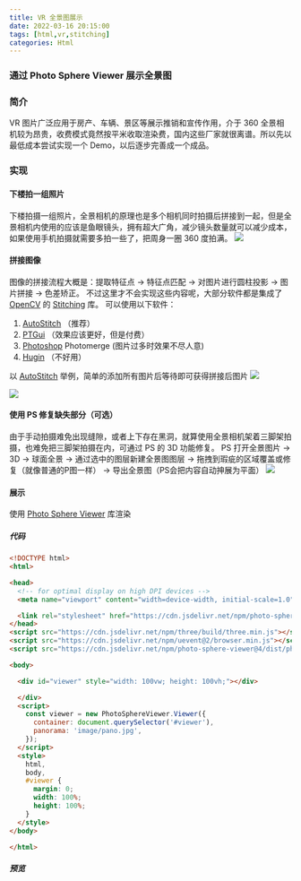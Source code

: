 ```yaml
---
title: VR 全景图展示
date: 2022-03-16 20:15:00
tags: [html,vr,stitching]
categories: Html
---
```

### 通过 Photo Sphere Viewer 展示全景图
<!-- more -->
### 简介
VR 图片广泛应用于房产、车辆、景区等展示推销和宣传作用，介于 360 全景相机较为昂贵，收费模式竟然按平米收取渲染费，国内这些厂家就很离谱。所以先以最低成本尝试实现一个 Demo，以后逐步完善成一个成品。

### 实现
#### 下楼拍一组照片
下楼拍摄一组照片，全景相机的原理也是多个相机同时拍摄后拼接到一起，但是全景相机内使用的应该是鱼眼镜头，拥有超大广角，减少镜头数量就可以减少成本，如果使用手机拍摄就需要多拍一些了，把周身一圈 360 度拍满。
<img src="https://sadness96.github.io/images/blog/html-PhotoSphereViewer/PhoneCamera.jpg"/>

#### 拼接图像
图像的拼接流程大概是：提取特征点 -> 特征点匹配 -> 对图片进行圆柱投影 -> 图片拼接 -> 色差矫正。
不过这里才不会实现这些内容呢，大部分软件都是集成了 [OpenCV](https://opencv.org/) 的 [Stitching](https://docs.opencv.org/4.x/d8/d19/tutorial_stitcher.html) 库。
可以使用以下软件：
1. [AutoStitch](http://matthewalunbrown.com/autostitch/autostitch.html) （推荐）
1. [PTGui](https://ptgui.com/) （效果应该更好，但是付费）
1. [Photoshop](www.photoshop.com/) Photomerge (图片过多时效果不尽人意)
1. [Hugin](http://hugin.sourceforge.net/) （不好用）

以 [AutoStitch](http://matthewalunbrown.com/autostitch/autostitch.html) 举例，简单的添加所有图片后等待即可获得拼接后图片
<img src="https://sadness96.github.io/images/blog/html-PhotoSphereViewer/AutoStitch.jpg"/>

<img src="https://sadness96.github.io/images/blog/html-PhotoSphereViewer/pano.jpg"/>

#### 使用 PS 修复缺失部分（可选）
由于手动拍摄难免出现缝隙，或者上下存在黑洞，就算使用全景相机架着三脚架拍摄，也难免把三脚架拍摄在内，可通过 PS 的 3D 功能修复。
PS 打开全景图片 -> 3D -> 球面全景 -> 通过选中的图层新建全景图图层 -> 拖拽到瑕疵的区域覆盖或修复（就像普通的P图一样） -> 导出全景图（PS会把内容自动抻展为平面）
<img src="https://sadness96.github.io/images/blog/html-PhotoSphereViewer/PSRestore.jpg"/>

#### 展示
使用 [Photo Sphere Viewer](https://photo-sphere-viewer.js.org/) 库渲染

##### 代码
``` html
<!DOCTYPE html>
<html>

<head>
  <!-- for optimal display on high DPI devices -->
  <meta name="viewport" content="width=device-width, initial-scale=1.0">

  <link rel="stylesheet" href="https://cdn.jsdelivr.net/npm/photo-sphere-viewer@4/dist/photo-sphere-viewer.min.css"/>
</head>
<script src="https://cdn.jsdelivr.net/npm/three/build/three.min.js"></script>
<script src="https://cdn.jsdelivr.net/npm/uevent@2/browser.min.js"></script>
<script src="https://cdn.jsdelivr.net/npm/photo-sphere-viewer@4/dist/photo-sphere-viewer.min.js"></script>

<body>

  <div id="viewer" style="width: 100vw; height: 100vh;"></div>

  </div>
  <script>
    const viewer = new PhotoSphereViewer.Viewer({
      container: document.querySelector('#viewer'),
      panorama: 'image/pano.jpg',
    });
  </script>
  <style>
    html,
    body,
    #viewer {
      margin: 0;
      width: 100%;
      height: 100%;
    }
  </style>
</body>

</html>
```

##### 预览
<meta name="viewport" content="width=device-width, initial-scale=1.0">
<link rel="stylesheet" href="https://cdn.jsdelivr.net/npm/photo-sphere-viewer@4/dist/photo-sphere-viewer.min.css"/>
<script src="https://cdn.jsdelivr.net/npm/three/build/three.min.js"></script>
<script src="https://cdn.jsdelivr.net/npm/uevent@2/browser.min.js"></script>
<script src="https://cdn.jsdelivr.net/npm/photo-sphere-viewer@4/dist/photo-sphere-viewer.min.js"></script>
<div id="viewer" style="margin: 0;width: 100%; height: 75vh;"></div>
<script>
    const viewer = new PhotoSphereViewer.Viewer({
        container: document.querySelector('#viewer'),
        panorama: '/images/blog/html-PhotoSphereViewer/pano.jpg',
    });
</script>
